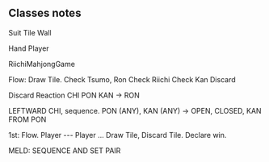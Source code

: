 ## Classes notes

Suit
Tile
Wall

Hand
Player


RiichiMahjongGame




Flow:
Draw Tile.
Check Tsumo, Ron
Check Riichi
Check Kan
Discard

Discard Reaction CHI PON KAN -> RON

LEFTWARD CHI, sequence.
PON (ANY), 
KAN (ANY) -> OPEN, CLOSED, KAN FROM PON


1st: Flow.
Player --- Player ...
Draw Tile, Discard Tile.
Declare win.



MELD: SEQUENCE AND SET
PAIR
